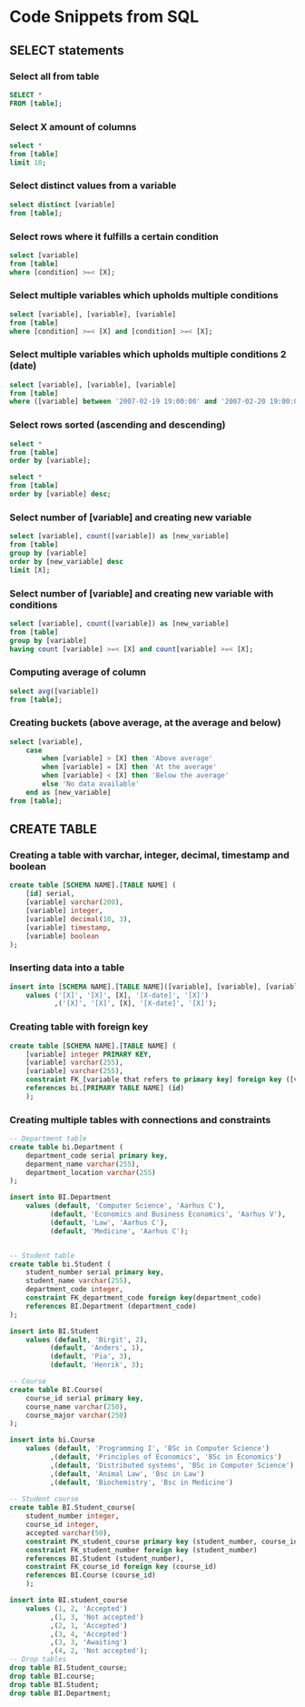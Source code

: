# Code Snippets from SQL

## SELECT statements

### Select all from table
```sql
SELECT *
FROM [table];
```
### Select X amount of columns
```sql
select *
from [table]
limit 10;
```

### Select distinct values from a variable
```sql
select distinct [variable]
from [table];
```

### Select rows where it fulfills a certain condition
```sql
select [variable]
from [table]
where [condition] >=< [X];
```

### Select multiple variables which upholds multiple conditions
```sql
select [variable], [variable], [variable]
from [table]
where [condition] >=< [X] and [condition] >=< [X];
```
### Select multiple variables which upholds multiple conditions 2 (date)
```sql
select [variable], [variable], [variable]
from [table]
where ([variable] between '2007-02-19 19:00:00' and '2007-02-20 19:00:00') and [condition] >=< [X];
```
### Select rows sorted (ascending and descending)
```sql
select * 
from [table]
order by [variable];

select * 
from [table]
order by [variable] desc;
```
### Select number of [variable] and creating new variable 
```sql
select [variable], count([variable]) as [new_variable]
from [table]
group by [variable]
order by [new_variable] desc 
limit [X];
```
### Select number of [variable] and creating new variable with conditions
```sql
select [variable], count([variable]) as [new_variable]
from [table]
group by [variable]
having count [variable] >=< [X] and count[variable] >=< [X];
```

### Computing average of column
```sql
select avg([variable])
from [table];
```

### Creating buckets (above average, at the average and below) 
```sql
select [variable],  
	case
		when [variable] > [X] then 'Above average'
		when [variable] = [X] then 'At the average'
		when [variable] < [X] then 'Below the average'
		else 'No data available'
	end as [new_variable]
from [table];
```

## CREATE TABLE
### Creating a table with varchar, integer, decimal, timestamp and boolean
```sql
create table [SCHEMA NAME].[TABLE NAME] (
	[id] serial,
	[variable] varchar(200),
	[variable] integer,
	[variable] decimal(10, 3),
	[variable] timestamp,
	[variable] boolean
);
```
### Inserting data into a table
```sql
insert into [SCHEMA NAME].[TABLE NAME]([variable], [variable], [variable], [variable], [variable]) 
	values ('[X]', '[X]', [X], '[X-date]', '[X]')
           ,('[X]', '[X]', [X], '[X-date]', '[X]');
```
### Creating table with foreign key
```sql
create table [SCHEMA NAME].[TABLE NAME] (
	[variable] integer PRIMARY KEY,
	[variable] varchar(255),
	[variable] varchar(255),
	constraint FK_[variable that refers to primary key] foreign key ([variable that refers to primary key])
	references bi.[PRIMARY TABLE NAME] (id)
	);
```

### Creating multiple tables with connections and constraints
```sql
-- Department table
create table bi.Department (
	department_code serial primary key,
	deparment_name varchar(255),
	department_location varchar(255)
);

insert into BI.Department
	values (default, 'Computer Science', 'Aarhus C'),
		  (default, 'Economics and Business Economics', 'Aarhus V'),
		  (default, 'Law', 'Aarhus C'),
		  (default, 'Medicine', 'Aarhus C');


-- Student table
create table bi.Student (
	student_number serial primary key,
	student_name varchar(255),
	department_code integer,
	constraint FK_department_code foreign key(department_code)
	references BI.Department (department_code)
);

insert into BI.Student
	values (default, 'Birgit', 2),
		  (default, 'Anders', 1),
		  (default, 'Pia', 3),
		  (default, 'Henrik', 3);

-- Course
create table BI.Course(
	course_id serial primary key,
	course_name varchar(250),
	course_major varchar(250)
);

insert into bi.Course 
	values (default, 'Programming I', 'BSc in Computer Science')
		  ,(default, 'Principles of Economics', 'BSc in Economics')
		  ,(default, 'Distributed systems', 'BSc in Computer Science')
		  ,(default, 'Animal Law', 'Bsc in Law')
		  ,(default, 'Biochemistry', 'Bsc in Medicine')
		  
-- Student course
create table BI.Student_course(
	student_number integer,
	course_id integer,
	accepted varchar(50),
	constraint PK_student_course primary key (student_number, course_id),
	constraint FK_student_number foreign key (student_number)
	references BI.Student (student_number),
	constraint FK_course_id foreign key (course_id)	
	references BI.Course (course_id)
	);

insert into BI.student_course
	values (1, 2, 'Accepted')
		  ,(1, 3, 'Not accepted')
		  ,(2, 1, 'Accepted')
		  ,(3, 4, 'Accepted')
		  ,(3, 3, 'Awaiting')
		  ,(4, 2, 'Not accepted');
-- Drop tables
drop table BI.Student_course;
drop table BI.course;
drop table BI.Student;
drop table BI.Department;
```

